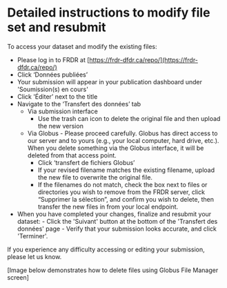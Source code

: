 # Detailed instructions to modify file set and resubmit

To access your dataset and modify the existing files:

- Please log in to FRDR at [https://frdr-dfdr.ca/repo/](https://frdr-dfdr.ca/repo/)
- Click ‘Données publiées’
- Your submission will appear in your publication dashboard under 'Soumission(s) en cours'
- Click 'Éditer’ next to the title
- Navigate to the ‘Transfert des données’ tab
  - Via submission interface
    - Use the trash can icon to delete the original file and then upload the new version
  - Via Globus - Please proceed carefully. Globus has direct access to our server and to yours (e.g., your local computer, hard drive, etc.). When you delete something via the Globus interface, it will be deleted from that access point.
    - Click ‘transfert de fichiers Globus’
    - If your revised filename matches the existing filename, upload the new file to overwrite the original file.
    - If the filenames do not match, check the box next to files or directories you wish to remove from the FRDR server, click “Supprimer la sélection”, and confirm you wish to delete, then transfer the new files in from your local endpoint.
- When you have completed your changes, finalize and resubmit your dataset: - Click the 'Suivant' button at the bottom of the 'Transfert des données' page - Verify that your submission looks accurate, and click 'Terminer'.

If you experience any difficulty accessing or editing your submission, please let us know.

\[Image below demonstrates how to delete files using Globus File Manager screen\]
